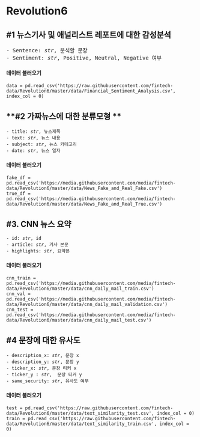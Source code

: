 # Revolution6

## **#1 뉴스기사 및 애널리스트 레포트에 대한 감성분석**


<pre>- Sentence: <i>str</i>, 분석할 문장
- Sentiment: <i>str</i>, Positive, Neutral, Negative 여부
</pre>

#### **데이터 불러오기**
<pre><code>data = pd.read_csv('https://raw.githubusercontent.com/fintech-data/Revolution6/master/data/Financial_Sentiment_Analysis.csv', index_col = 0)
</code></pre>

## **#2 가짜뉴스에 대한 분류모형 **

<pre><code>- title: <i>str</i>, 뉴스제목
- text: <i>str</i>, 뉴스 내용
- subject: <i>str</i>, 뉴스 카테고리
- date: <i>str</i>, 뉴스 일자 
</code></pre>

#### **데이터 불러오기**
<pre><code>fake_df = pd.read_csv('https://media.githubusercontent.com/media/fintech-data/Revolution6/master/data/News_Fake_and_Real_Fake.csv')
true_df = pd.read_csv('https://media.githubusercontent.com/media/fintech-data/Revolution6/master/data/News_Fake_and_Real_True.csv')
</code></pre>

## #3. CNN 뉴스 요약 

<pre><code>- id: <i>str</i>, id
- article: <i>str</i>, 기사 본문
- highlights: <i>str</i>, 요약본
</code></pre>

#### **데이터 불러오기**
<pre><code>cnn_train = pd.read_csv('https://media.githubusercontent.com/media/fintech-data/Revolution6/master/data/cnn_daily_mail_train.csv')
cnn_val = pd.read_csv('https://media.githubusercontent.com/media/fintech-data/Revolution6/master/data/cnn_daily_mail_validation.csv')
cnn_test = pd.read_csv('https://media.githubusercontent.com/media/fintech-data/Revolution6/master/data/cnn_daily_mail_test.csv')
</code></pre>

## **#4 문장에 대한 유사도**

<pre><code>- description_x: <i>str</i>, 문장 x
- description_y: <i>str</i>, 문장 y
- ticker_x: <i>str</i>, 문장 티커 x
- ticker_y : <i>str</i>,  문장 티커 y
- same_security: <i>str</i>, 유사도 여부
</code></pre>

#### **데이터 불러오기**
<pre><code>test = pd.read_csv('https://raw.githubusercontent.com/fintech-data/Revolution6/master/data/text_similarity_test.csv', index_col = 0)
train = pd.read_csv('https://raw.githubusercontent.com/fintech-data/Revolution6/master/data/text_similarity_train.csv', index_col = 0)
</code></pre>
